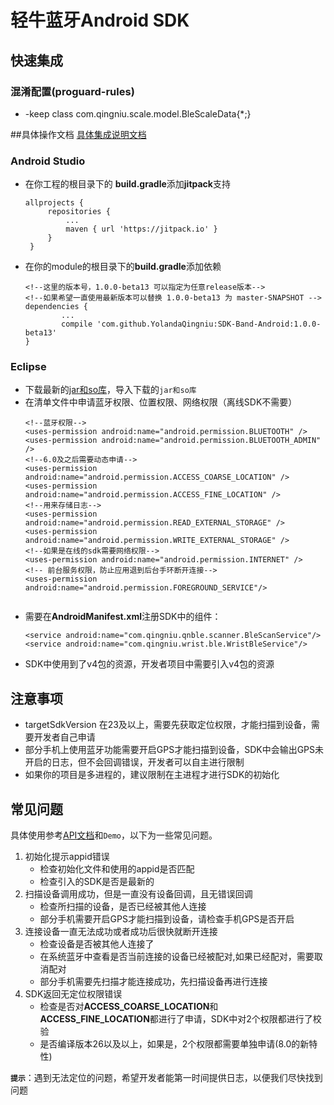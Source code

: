 # 轻牛蓝牙Android SDK 

## 快速集成 
### 混淆配置(proguard-rules)
+ -keep class com.qingniu.scale.model.BleScaleData{*;}

##具体操作文档
[具体集成说明文档](https://yolandaqingniu.github.io/zh/android/)

### Android Studio
* 在你工程的根目录下的 **build.gradle**添加**jitpack**支持
   ```
   allprojects {
		repositories {
			...
			maven { url 'https://jitpack.io' }
		}
	}
   ```
* 在你的module的根目录下的**build.gradle**添加依赖
	```
	<!--这里的版本号，1.0.0-beta13 可以指定为任意release版本-->
	<!--如果希望一直使用最新版本可以替换 1.0.0-beta13 为 master-SNAPSHOT -->
	dependencies {
	        ...
	        compile 'com.github.YolandaQingniu:SDK-Band-Android:1.0.0-beta13'
	}
	```
	
### Eclipse
* 下载最新的[jar和so库](https://github.com/YolandaQingniu/SDK-Band-Android/releases/download/1.0.0-beta13/qnwristsdk-1.0.0-beta13-Android.zip)，导入下载的`jar和so库`
* 在清单文件中申请蓝牙权限、位置权限、网络权限（离线SDK不需要）
    ```
   <!--蓝牙权限-->
   <uses-permission android:name="android.permission.BLUETOOTH" />
   <uses-permission android:name="android.permission.BLUETOOTH_ADMIN" />
   <!--6.0及之后需要动态申请-->
   <uses-permission android:name="android.permission.ACCESS_COARSE_LOCATION" />
   <uses-permission android:name="android.permission.ACCESS_FINE_LOCATION" />
   <!--用来存储日志-->
   <uses-permission android:name="android.permission.READ_EXTERNAL_STORAGE" />
   <uses-permission android:name="android.permission.WRITE_EXTERNAL_STORAGE" />
   <!--如果是在线的sdk需要网络权限-->
   <uses-permission android:name="android.permission.INTERNET" />
   <!-- 前台服务权限，防止应用退到后台手环断开连接-->
   <uses-permission android:name="android.permission.FOREGROUND_SERVICE"/>


    ```
* 需要在**AndroidManifest.xml**注册SDK中的组件：
 	``` 
   <service android:name="com.qingniu.qnble.scanner.BleScanService"/>
   <service android:name="com.qingniu.wrist.ble.WristBleService"/>
   ```   
* SDK中使用到了v4包的资源，开发者项目中需要引入v4包的资源

## 注意事项
- targetSdkVersion 在23及以上，需要先获取定位权限，才能扫描到设备，需要开发者自己申请
- 部分手机上使用蓝牙功能需要开启GPS才能扫描到设备，SDK中会输出GPS未开启的日志，但不会回调错误，开发者可以自主进行限制
- 如果你的项目是多进程的，建议限制在主进程才进行SDK的初始化

## 常见问题
具体使用参考[API文档](https://yolandaqingniu.github.io/)和`Demo`，以下为一些常见问题。

1. 初始化提示appid错误
    + 检查初始化文件和使用的appid是否匹配
    + 检查引入的SDK是否是最新的
2. 扫描设备调用成功，但是一直没有设备回调，且无错误回调
    + 检查所扫描的设备，是否已经被其他人连接
    + 部分手机需要开启GPS才能扫描到设备，请检查手机GPS是否开启
3. 连接设备一直无法成功或者成功后很快就断开连接
    + 检查设备是否被其他人连接了
    + 在系统蓝牙中查看是否当前连接的设备已经被配对,如果已经配对，需要取消配对
    + 部分手机需要先扫描才能连接成功，先扫描设备再进行连接
4. SDK返回无定位权限错误
    + 检查是否对**ACCESS_COARSE_LOCATION**和**ACCESS_FINE_LOCATION**都进行了申请，SDK中对2个权限都进行了校验
    + 是否编译版本26以及以上，如果是，2个权限都需要单独申请(8.0的新特性)

**`提示`**：遇到无法定位的问题，希望开发者能第一时间提供日志，以便我们尽快找到问题    
